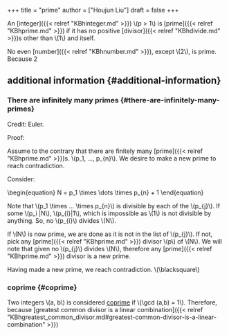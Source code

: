 +++
title = "prime"
author = ["Houjun Liu"]
draft = false
+++

An [integer]({{< relref "KBhinteger.md" >}}) \\(p > 1\\) is [prime]({{< relref "KBhprime.md" >}}) if it has no positive [divisor]({{< relref "KBhdivide.md" >}})s other than \\(1\\) and itself.

No even [number]({{< relref "KBhnumber.md" >}}), except \\(2\\), is prime. Because 2


## additional information {#additional-information}


### There are infinitely many primes {#there-are-infinitely-many-primes}

Credit: Euler.

Proof:

Assume to the contrary that there are finitely many [prime]({{< relref "KBhprime.md" >}})s. \\(p\_1, ..., p\_{n}\\). We desire to make a new prime to reach contradiction.

Consider:

\begin{equation}
N = p\_1 \times  \dots \times  p\_{n} + 1
\end{equation}

Note that \\(p\_1 \times ... \times p\_{n}\\) is divisible by each of the \\(p\_{j}\\). If some \\(p\_i |N\\), \\(p\_{i}|1\\), which is impossible as \\(1\\) is not divisible by anything. So, no \\(p\_{i}\\) divides \\(N\\).

If \\(N\\) is now prime, we are done as it is not in the list of \\(p\_{j}\\). If not, pick any [prime]({{< relref "KBhprime.md" >}}) divisor \\(p\\) of \\(N\\). We will note that given no \\(p\_{j}\\) divides \\(N\\), therefore any [prime]({{< relref "KBhprime.md" >}}) divisor is a new prime.

Having made a new prime, we reach contradiction. \\(\blacksquare\\)


### coprime {#coprime}

Two integers \\(a, b\\) is considered [coprime](#coprime) if \\(\gcd (a,b) = 1\\). Therefore, because [greatest common divisor is a linear combination]({{< relref "KBhgreatest_common_divisor.md#greatest-common-divisor-is-a-linear-combination" >}})
